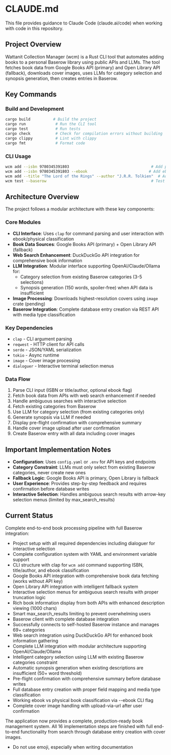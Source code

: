 # CLAUDE.md

This file provides guidance to Claude Code (claude.ai/code) when working with code in this repository.

## Project Overview

Wattanit Collection Manager (wcm) is a Rust CLI tool that automates adding books to a personal Baserow library using public APIs and LLMs. The tool fetches book data from Google Books API (primary) and Open Library API (fallback), downloads cover images, uses LLMs for category selection and synopsis generation, then creates entries in Baserow.

## Key Commands

### Build and Development
```bash
cargo build          # Build the project
cargo run             # Run the CLI tool
cargo test            # Run tests
cargo check           # Check for compilation errors without building
cargo clippy          # Lint with clippy
cargo fmt             # Format code
```

### CLI Usage
```bash
wcm add --isbn 9780345391803                                    # Add physical book by ISBN
wcm add --isbn 9780345391803 --ebook                           # Add ebook by ISBN
wcm add --title "The Lord of the Rings" --author "J.R.R. Tolkien"  # Add book by title/author
wcm test --baserow                                              # Test Baserow connection
```

## Architecture Overview

The project follows a modular architecture with these key components:

### Core Modules
- **CLI Interface**: Uses `clap` for command parsing and user interaction with ebook/physical classification
- **Book Data Sources**: Google Books API (primary) + Open Library API (fallback)
- **Web Search Enhancement**: DuckDuckGo API integration for comprehensive book information
- **LLM Integration**: Modular interface supporting OpenAI/Claude/Ollama for:
  - Category selection from existing Baserow categories (3-5 selections)
  - Synopsis generation (150 words, spoiler-free) when API data is insufficient
- **Image Processing**: Downloads highest-resolution covers using `image` crate (pending)
- **Baserow Integration**: Complete database entry creation via REST API with media type classification

### Key Dependencies
- `clap` - CLI argument parsing
- `reqwest` - HTTP client for API calls
- `serde` - JSON/YAML serialization
- `tokio` - Async runtime
- `image` - Cover image processing
- `dialoguer` - Interactive terminal selection menus

### Data Flow
1. Parse CLI input (ISBN or title/author, optional ebook flag)
2. Fetch book data from APIs with web search enhancement if needed
3. Handle ambiguous searches with interactive selection
4. Fetch existing categories from Baserow
5. Use LLM for category selection (from existing categories only)
6. Generate synopsis via LLM if needed
7. Display pre-flight confirmation with comprehensive summary
8. Handle cover image upload after user confirmation
9. Create Baserow entry with all data including cover images

## Important Implementation Notes

- **Configuration**: Uses `config.yaml` or `.env` for API keys and endpoints
- **Category Constraint**: LLMs must only select from existing Baserow categories, never create new ones
- **Fallback Logic**: Google Books API is primary, Open Library is fallback
- **User Experience**: Provides step-by-step feedback and requires confirmation before database writes
- **Interactive Selection**: Handles ambiguous search results with arrow-key selection menus (limited by max_search_results)

## Current Status

Complete end-to-end book processing pipeline with full Baserow integration:
- Project setup with all required dependencies including dialoguer for interactive selection
- Complete configuration system with YAML and environment variable support
- CLI structure with clap for `wcm add` command supporting ISBN, title/author, and ebook classification
- Google Books API integration with comprehensive book data fetching (works without API key)
- Open Library API integration with intelligent fallback system
- Interactive selection menus for ambiguous search results with proper truncation logic
- Rich book information display from both APIs with enhanced description viewing (1000 chars)
- Smart max_search_results limiting to prevent overwhelming users
- Baserow client with complete database integration
- Successfully connects to self-hosted Baserow instance and manages 69+ categories
- Web search integration using DuckDuckGo API for enhanced book information gathering
- Complete LLM integration with modular architecture supporting OpenAI/Claude/Ollama
- Intelligent category selection using LLM with existing Baserow categories constraint
- Automatic synopsis generation when existing descriptions are insufficient (50+ word threshold)
- Pre-flight confirmation with comprehensive summary before database writes
- Full database entry creation with proper field mapping and media type classification
- Working ebook vs physical book classification via --ebook CLI flag
- Complete cover image handling with upload-via-url after user confirmation

The application now provides a complete, production-ready book management system. All 16 implementation steps are finished with full end-to-end functionality from search through database entry creation with cover images.
- Do not use emoji, especially when writing documentation